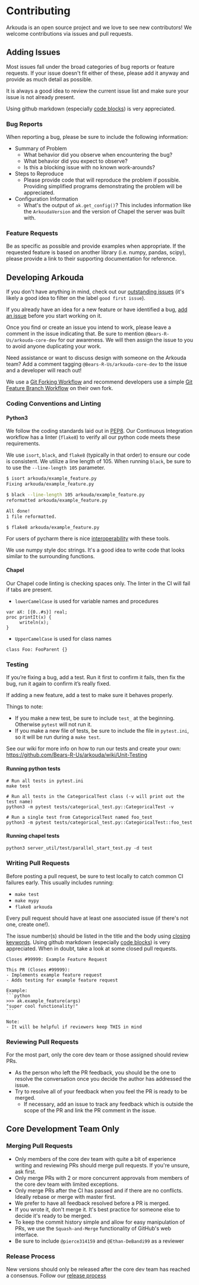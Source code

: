 # Contributing

Arkouda is an open source project and we love to see new contributors!
We welcome contributions via issues and pull requests.

## Adding Issues

Most issues fall under the broad categories of bug reports or feature requests.
If your issue doesn't fit either of these, please add it anyway and provide as much detail as possible.

It is always a good idea to review the current issue list and make sure your issue is not already present.

Using github markdown (especially [code blocks](https://docs.github.com/en/get-started/writing-on-github/working-with-advanced-formatting/creating-and-highlighting-code-blocks))
is very appreciated.

### Bug Reports

When reporting a bug, please be sure to include the following information:

- Summary of Problem
  - What behavior did you observe when encountering the bug?
  - What behavior did you expect to observe?
  - Is this a blocking issue with no known work-arounds?
- Steps to Reproduce
  - Please provide code that will reproduce the problem if possible.
Providing simplified programs demonstrating the problem will be appreciated.
- Configuration Information
  - What's the output of `ak.get_config()`? This includes information like the `ArkoudaVersion` and the version of Chapel the server was built with.

### Feature Requests

Be as specific as possible and provide examples when appropriate. If the requested feature is based on another library 
(i.e. numpy, pandas, scipy), please provide a link to their supporting documentation for reference.

## Developing Arkouda

If you don't have anything in mind, check out our [outstanding issues](https://github.com/Bears-R-Us/arkouda/issues) 
(it's likely a good idea to filter on the label `good first issue`).

If you already have an idea for a new feature or have identified a bug, [add an issue](#issues) before you start working on it.

Once you find or create an issue you intend to work, please leave a comment in the issue indicating that.
Be sure to mention `@Bears-R-Us/arkouda-core-dev` for our awareness.
We will then assign the issue to you to avoid anyone duplicating your work.

Need assistance or want to discuss design with someone on the Arkouda team?
Add a comment tagging `@Bears-R-Us/arkouda-core-dev` to the issue and a developer will reach out!


We use a [Git Forking Workflow](https://www.atlassian.com/git/tutorials/comparing-workflows/forking-workflow)
and recommend developers use a simple [Git Feature Branch Workflow](https://www.atlassian.com/git/tutorials/comparing-workflows/feature-branch-workflow)
on their own fork.

### Coding Conventions and Linting

#### Python3

We follow the coding standards laid out in [PEP8](https://peps.python.org/pep-0008/). 
Our Continuous Integration workflow has a linter (`flake8`) to verify all our python code meets these requirements.

We use `isort`, `black`, and `flake8` (typically in that order) to ensure our code is consistent.
We utilize a line length of 105. When running `black`, be sure to to use the `--line-length 105` parameter.

```bash
$ isort arkouda/example_feature.py
Fixing arkouda/example_feature.py

$ black --line-length 105 arkouda/example_feature.py
reformatted arkouda/example_feature.py

All done!
1 file reformatted.

$ flake8 arkouda/example_feature.py
```
For users of pycharm there is nice [interoperability](https://black.readthedocs.io/en/stable/integrations/editors.html#pycharm-intellij-idea) with these tools.

We use numpy style doc strings. It's a good idea to write code that looks similar to the surrounding functions.

#### Chapel

Our Chapel code linting is checking spaces only. The linter in the CI will fail if tabs are present.

* `lowerCamelCase` is used for variable names and procedures

```chapel
var aX: [{0..#s}] real;
proc printIt(x) {
     writeln(x);
}
```

 * `UpperCamelCase` is used for class names

```chapel
class Foo: FooParent {}
```

### Testing

If you’re fixing a bug, add a test. Run it first to confirm it fails, then fix the bug, run it again to confirm it’s really fixed.

If adding a new feature, add a test to make sure it behaves properly.

Things to note:
- If you make a new test, be sure to include `test_` at the beginning. Otherwise `pytest` will not run it.
- If you make a new file of tests, be sure to include the file in `pytest.ini`, so it will be run during a `make test`.

See our wiki for more info on how to run our tests and create your own:
https://github.com/Bears-R-Us/arkouda/wiki/Unit-Testing

#### Running python tests

```terminal
# Run all tests in pytest.ini
make test

# Run all tests in the CategoricalTest class (-v will print out the test name)
python3 -m pytest tests/categorical_test.py::CategoricalTest -v

# Run a single test from CategoricalTest named foo_test
python3 -m pytest tests/categorical_test.py::CategoricalTest::foo_test
```

#### Running chapel tests

```terminal
python3 server_util/test/parallel_start_test.py -d test
```

### Writing Pull Requests

Before posting a pull request, be sure to test locally to catch common CI failures early.
This usually includes running:
- `make test`
- `make mypy`
- `flake8 arkouda`

Every pull request should have at least one associated issue (if there's not one, create one!).

The issue number(s) should be listed in the title and the body using [closing keywords](https://docs.github.com/en/issues/tracking-your-work-with-issues/linking-a-pull-request-to-an-issue).
Using github markdown (especially [code blocks](https://docs.github.com/en/get-started/writing-on-github/working-with-advanced-formatting/creating-and-highlighting-code-blocks))
is very appreciated. When in doubt, take a look at some closed pull requests.

````
Closes #99999: Example Feature Request

This PR (Closes #99999):
- Implements example feature request
- Adds testing for example feature request

Example:
```python
>>> ak.example_feature(args)
"super cool functionality!"
```

Note:
- It will be helpful if reviewers keep THIS in mind
````

### Reviewing Pull Requests

For the most part, only the core dev team or those assigned should review PRs.

- As the person who left the PR feedback, you should be the one to resolve the conversation once you decide the author has addressed the issue.
- Try to resolve all of your feedback when you feel the PR is ready to be merged.
  - If necessary, add an issue to track any feedback which is outside the scope of the PR and link the PR comment in the issue.

## Core Development Team Only

### Merging Pull Requests

- Only members of the core dev team with quite a bit of experience writing and reviewing PRs should merge pull requests. If you're unsure, ask first.
- Only merge PRs with 2 or more concurrent approvals from members of the core dev team with limited exceptions.
- Only merge PRs after the CI has passed and if there are no conflicts. Ideally rebase or merge with master first.
- We prefer to have all feedback resolved before a PR is merged.
- If you wrote it, don't merge it. It's best practice for someone else to decide it's ready to be merged.
- To keep the commit history simple and allow for easy manipulation of PRs, we use the `Squash-and-Merge` functionality of GitHub's web interface.
- Be sure to include `@pierce314159` and `@Ethan-DeBandi99` as a reviewer

### Release Process

New versions should only be released after the core dev team has reached a consensus.
Follow our [release process](developer/RELEASE_PROCESS.md)